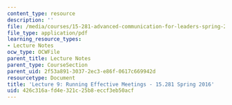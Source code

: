 ```yaml
---
content_type: resource
description: ''
file: /media/courses/15-281-advanced-communication-for-leaders-spring-2016/426c316afd4e321c25b8eccf3eb50acf_MIT15_281S16_Lec9.pdf
file_type: application/pdf
learning_resource_types:
- Lecture Notes
ocw_type: OCWFile
parent_title: Lecture Notes
parent_type: CourseSection
parent_uid: 2f53a891-3037-2ec3-e86f-0617c669942d
resourcetype: Document
title: 'Lecture 9: Running Effective Meetings - 15.281 Spring 2016'
uid: 426c316a-fd4e-321c-25b8-eccf3eb50acf
---
```

